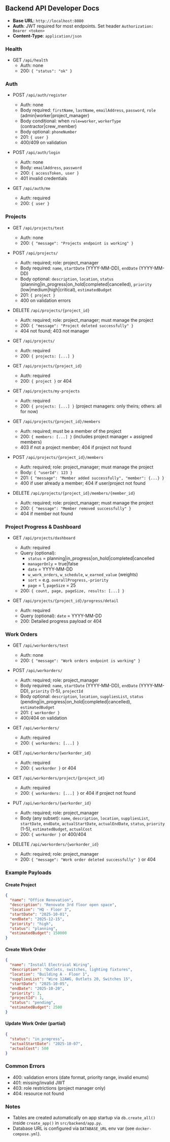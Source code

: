 ## Backend API Developer Docs

- **Base URL**: `http://localhost:8080`
- **Auth**: JWT required for most endpoints. Set header `Authorization: Bearer <token>`
- **Content-Type**: `application/json`

### Health
- GET `/api/health`
  - Auth: none
  - 200: `{ "status": "ok" }`

### Auth
- POST `/api/auth/register`
  - Auth: none
  - Body required: `firstName`, `lastName`, `emailAddress`, `password`, `role` (admin|worker|project_manager)
  - Body conditional: when `role=worker`, `workerType` (contractor|crew_member)
  - Body optional: `phoneNumber`
  - 201: `{ user }`
  - 400/409 on validation

- POST `/api/auth/login`
  - Auth: none
  - Body: `emailAddress`, `password`
  - 200: `{ accessToken, user }`
  - 401 invalid credentials

- GET `/api/auth/me`
  - Auth: required
  - 200: `{ user }`

### Projects
- GET `/api/projects/test`
  - Auth: none
  - 200: `{ "message": "Projects endpoint is working" }`

- POST `/api/projects/`
  - Auth: required; role: project_manager
  - Body required: `name`, `startDate` (YYYY-MM-DD), `endDate` (YYYY-MM-DD)
  - Body optional: `description`, `location`, `status` (planning|in_progress|on_hold|completed|cancelled), `priority` (low|medium|high|critical), `estimatedBudget`
  - 201: `{ project }`
  - 400 on validation errors

- DELETE `/api/projects/{project_id}`
  - Auth: required; role: project_manager; must manage the project
  - 200: `{ "message": "Project deleted successfully" }`
  - 404 not found; 403 not manager

- GET `/api/projects/`
  - Auth: required
  - 200: `{ projects: [...] }`

- GET `/api/projects/{project_id}`
  - Auth: required
  - 200: `{ project }` or 404

- GET `/api/projects/my-projects`
  - Auth: required
  - 200: `{ projects: [...] }` (project managers: only theirs; others: all for now)

- GET `/api/projects/{project_id}/members`
  - Auth: required; must be a member of the project
  - 200: `{ members: [...] }` (includes project manager + assigned members)
  - 403 if not a project member; 404 if project not found

- POST `/api/projects/{project_id}/members`
  - Auth: required; role: project_manager; must manage the project
  - Body: `{ "userId": 123 }`
  - 201: `{ "message": "Member added successfully", "member": {...} }`
  - 400 if user already a member; 404 if user/project not found

- DELETE `/api/projects/{project_id}/members/{member_id}`
  - Auth: required; role: project_manager; must manage the project
  - 200: `{ "message": "Member removed successfully" }`
  - 404 if member not found

### Project Progress & Dashboard
- GET `/api/projects/dashboard`
  - Auth: required
  - Query (optional):
    - `status` = planning|in_progress|on_hold|completed|cancelled
    - `managerOnly` = true|false
    - `date` = YYYY-MM-DD
    - `w_work_orders`, `w_schedule`, `w_earned_value` (weights)
    - `sort` = e.g. `overallProgress,-priority`
    - `page` = 1, `pageSize` = 25
  - 200: `{ count, page, pageSize, results: [...] }`

- GET `/api/projects/{project_id}/progress/detail`
  - Auth: required
  - Query (optional): `date` = YYYY-MM-DD
  - 200: Detailed progress payload or 404

### Work Orders
- GET `/api/workorders/test`
  - Auth: none
  - 200: `{ "message": "Work orders endpoint is working" }`

- POST `/api/workorders/`
  - Auth: required; role: project_manager
  - Body required: `name`, `startDate` (YYYY-MM-DD), `endDate` (YYYY-MM-DD), `priority` (1-5), `projectId`
  - Body optional: `description`, `location`, `suppliesList`, `status` (pending|in_progress|on_hold|completed|cancelled), `estimatedBudget`
  - 201: `{ workorder }`
  - 400/404 on validation

- GET `/api/workorders/`
  - Auth: required
  - 200: `{ workorders: [...] }`

- GET `/api/workorders/{workorder_id}`
  - Auth: required
  - 200: `{ workorder }` or 404

- GET `/api/workorders/project/{project_id}`
  - Auth: required
  - 200: `{ workorders: [...] }` or 404 if project not found

- PUT `/api/workorders/{workorder_id}`
  - Auth: required; role: project_manager
  - Body (any subset): `name`, `description`, `location`, `suppliesList`, `startDate`, `endDate`, `actualStartDate`, `actualEndDate`, `status`, `priority` (1-5), `estimatedBudget`, `actualCost`
  - 200: `{ workorder }` or 400/404

- DELETE `/api/workorders/{workorder_id}`
  - Auth: required; role: project_manager
  - 200: `{ "message": "Work order deleted successfully" }` or 404

### Example Payloads

#### Create Project
```json
{
  "name": "Office Renovation",
  "description": "Renovate 3rd floor open space",
  "location": "HQ - Floor 3",
  "startDate": "2025-10-01",
  "endDate": "2025-12-15",
  "priority": "high",
  "status": "planning",
  "estimatedBudget": 150000
}
```

#### Create Work Order
```json
{
  "name": "Install Electrical Wiring",
  "description": "Outlets, switches, lighting fixtures",
  "location": "Building A - Floor 1",
  "suppliesList": "Wire 12AWG, Outlets 20, Switches 15",
  "startDate": "2025-10-05",
  "endDate": "2025-10-20",
  "priority": 3,
  "projectId": 1,
  "status": "pending",
  "estimatedBudget": 2500
}
```

#### Update Work Order (partial)
```json
{
  "status": "in_progress",
  "actualStartDate": "2025-10-07",
  "actualCost": 500
}
```

### Common Errors
- 400: validation errors (date format, priority range, invalid enums)
- 401: missing/invalid JWT
- 403: role restrictions (project manager only)
- 404: resource not found

### Notes
- Tables are created automatically on app startup via `db.create_all()` inside `create_app()` in `src/backend/app.py`.
- Database URL is configured via `DATABASE_URL` env var (see `docker-compose.yml`).


